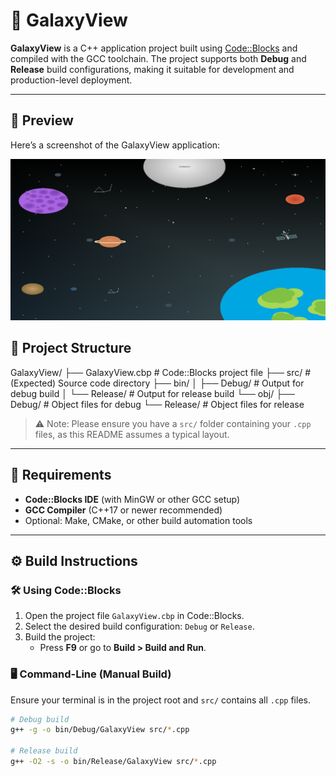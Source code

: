 # 🌌 GalaxyView

**GalaxyView** is a C++ application project built using [Code::Blocks](http://www.codeblocks.org/) and compiled with the GCC toolchain. The project supports both **Debug** and **Release** build configurations, making it suitable for development and production-level deployment.

---
<h2>🌌 Preview</h2>
<p>Here’s a screenshot of the GalaxyView application:</p>
<img src="GalaxyView/assets/Screenshot.png" alt="GalaxyView Screenshot" width="600"/>





## 📁 Project Structure

GalaxyView/
├── GalaxyView.cbp # Code::Blocks project file
├── src/ # (Expected) Source code directory
├── bin/
│ ├── Debug/ # Output for debug build
│ └── Release/ # Output for release build
└── obj/
├── Debug/ # Object files for debug
└── Release/ # Object files for release


> ⚠️ Note: Please ensure you have a `src/` folder containing your `.cpp` files, as this README assumes a typical layout.

---

## 🧰 Requirements

- **Code::Blocks IDE** (with MinGW or other GCC setup)
- **GCC Compiler** (C++17 or newer recommended)
- Optional: Make, CMake, or other build automation tools

---

## ⚙️ Build Instructions

### 🛠️ Using Code::Blocks

1. Open the project file `GalaxyView.cbp` in Code::Blocks.
2. Select the desired build configuration: `Debug` or `Release`.
3. Build the project:
   - Press **F9** or go to **Build > Build and Run**.

### 🖥️ Command-Line (Manual Build)

Ensure your terminal is in the project root and `src/` contains all `.cpp` files.

```bash
# Debug build
g++ -g -o bin/Debug/GalaxyView src/*.cpp

# Release build
g++ -O2 -s -o bin/Release/GalaxyView src/*.cpp

